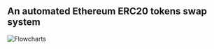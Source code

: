## An automated Ethereum ERC20 tokens swap system
![Flowcharts](https://github.com/osemuaimiosior/handle/assets/67153387/caee9573-0cf8-44d3-b2df-060be43d6f12)


